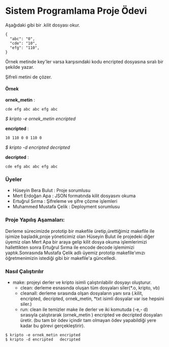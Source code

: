 # Sistem Programlama Proje Ödevi

Aşağıdaki gibi bir .kilit dosyası okur.

```
{
  "abc": "0",
  "cde": "10",
  "efg": "110",
}
```

Örnek metinde key'ler varsa karşısındaki kodu encripted dosyasına sıralı bir şekilde yazar.

Şifreli metini de çözer.

#### Örnek

**ornek_metin** :
	
	cde efg abc abc efg abc 


*$ kripto -e ornek_metin encripted*

**encripted** :

	10 110 0 0 110 0 

*$ kripto -d encripted decripted*

**decripted** :

	cde efg abc abc efg abc

### Üyeler

- Hüseyin Bera Bulut : Proje sorumlusu
- Mert Erdoğan Apa : JSON formatında kilit dosyasını okuma 
- Ertuğrul Sırma : Şifreleme ve şifre çözme işlemleri
- Muhammed Mustafa Çelik : Deployment sorumlusu

### Proje Yapılış Aşamaları:
Derleme sürecimizde prototip bir makefile üretip,ürettiğimiz makefile 
ile işimize başladık,proje yöneticimiz olan Hüseyin Bulut ile 
projedeki diğer üyemiz olan Mert Apa bir araya gelip kilit dosya okuma
işlemlerimizi hallettikten sonra Ertuğrul Sırma ile encode decode işlemimizi yaptık.Sonrasında Mustafa Çelik adlı üyemiz prototip makefile'ımızı öğretmenimizin istediği gibi bir makefile'a güncelledi.

### Nasıl Çalıştırılır

- make: projeyi derler ve kripto isimli çalıştırılabilir dosyayı oluşturur.
	+ clean: derleme esnasında oluşan tüm dosyaları siler(*.o, kripto, vb)
	+ cleanall: derleme sırasında olşan dosyaların yanı sıra (.kilit, encripted, decripted,
	ornek_metin, *txt isimli dosyalar var ise hepsini siler.)
	+ run: clean ile temizler make ile derler ve iki komutuda (-e,- d) sırasıyla çalıştırarak
	(ornek_metin ) encripted ve decripted dosyaları üretir. (bu tam bir ödev içindir tam olmayan
	ödev yapabildiği yere kadar bu görevi gerçekleştirir).


```
$ kripto -e ornek_metin encripted
$ kripto -d encripted   decripted
```